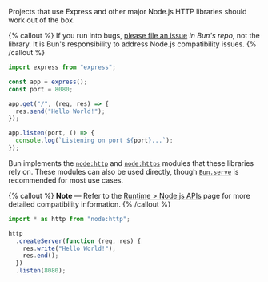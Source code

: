 Projects that use Express and other major Node.js HTTP libraries should work out of the box.

{% callout %}
If you run into bugs, [please file an issue](https://bun.sh/issues) _in Bun's repo_, not the library. It is Bun's responsibility to address Node.js compatibility issues.
{% /callout %}

```ts
import express from "express";

const app = express();
const port = 8080;

app.get("/", (req, res) => {
  res.send("Hello World!");
});

app.listen(port, () => {
  console.log(`Listening on port ${port}...`);
});
```

Bun implements the [`node:http`](https://nodejs.org/api/http.html) and [`node:https`](https://nodejs.org/api/https.html) modules that these libraries rely on. These modules can also be used directly, though [`Bun.serve`](https://bun.sh/docs/api/http) is recommended for most use cases.

{% callout %}
**Note** — Refer to the [Runtime > Node.js APIs](https://bun.sh/docs/runtime/nodejs-apis#node-http) page for more detailed compatibility information.
{% /callout %}

```ts
import * as http from "node:http";

http
  .createServer(function (req, res) {
    res.write("Hello World!");
    res.end();
  })
  .listen(8080);
```
